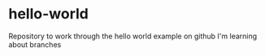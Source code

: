 # hello-world
Repository to work through the hello world example on github
I'm learning about branches
